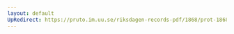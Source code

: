 ```yaml
---
layout: default
UpRedirect: https://pruto.im.uu.se/riksdagen-records-pdf/1868/prot-1868--fk--511/prot-1868--fk--511_010.pdf
---
```

